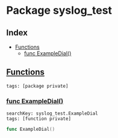 # Package syslog_test

## Index

* [Functions](#func)
    * [func ExampleDial()](#ExampleDial)


## <a id="func" href="#func">Functions</a>

```
tags: [package private]
```

### <a id="ExampleDial" href="#ExampleDial">func ExampleDial()</a>

```
searchKey: syslog_test.ExampleDial
tags: [function private]
```

```Go
func ExampleDial()
```

